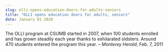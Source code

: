 ```yaml
---
slug: olli-opens-education-doors-for-adults-seniors
title: "OLLI opens education doors for adults, seniors"
date: January 01 2020
---
```


<p>The OLLI program at CSUMB started in 2007, when 100 students enrolled and has grown steadily each year thanks to exhilarated oldsters. Around 470 students entered the program this year. – <em>Monterey Herald</em>, Feb. 7, 2011
</p>
